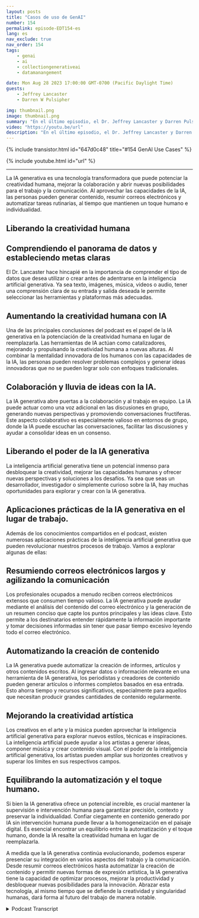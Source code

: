 ```yaml
---
layout: posts
title: "Casos de uso de GenAI"
number: 154
permalink: episode-EDT154-es
lang: es
nav_exclude: true
nav_order: 154
tags:
    - genai
    - ai
    - collectiongenerativeai
    - datamanangement

date: Mon Aug 28 2023 17:00:00 GMT-0700 (Pacific Daylight Time)
guests:
    - Jeffrey Lancaster
    - Darren W Pulsipher

img: thumbnail.png
image: thumbnail.png
summary: "En el último episodio, el Dr. Jeffrey Lancaster y Darren Pulsipher profundizan en los casos prácticos de uso de la IA generativa y cómo puede liberar la creatividad humana en varios campos."
video: "https://youtu.be/url"
description: "En el último episodio, el Dr. Jeffrey Lancaster y Darren Pulsipher profundizan en los casos prácticos de uso de la IA generativa y cómo puede liberar la creatividad humana en varios campos."
---
```


<div>
{% include transistor.html id="647d0c48" title="#154 GenAI Use Cases" %}

{% include youtube.html id="url" %}
</div>

---

La IA generativa es una tecnología transformadora que puede potenciar la creatividad humana, mejorar la colaboración y abrir nuevas posibilidades para el trabajo y la comunicación. Al aprovechar las capacidades de la IA, las personas pueden generar contenido, resumir correos electrónicos y automatizar tareas rutinarias, al tiempo que mantienen un toque humano e individualidad.

## Liberando la creatividad humana

## Comprendiendo el panorama de datos y estableciendo metas claras

El Dr. Lancaster hace hincapié en la importancia de comprender el tipo de datos que desea utilizar o crear antes de adentrarse en la inteligencia artificial generativa. Ya sea texto, imágenes, música, videos o audio, tener una comprensión clara de su entrada y salida deseada le permite seleccionar las herramientas y plataformas más adecuadas.

## Aumentando la creatividad humana con IA

Una de las principales conclusiones del podcast es el papel de la IA generativa en la potenciación de la creatividad humana en lugar de reemplazarla. Las herramientas de IA actúan como catalizadores, mejorando y propulsando la creatividad humana a nuevas alturas. Al combinar la mentalidad innovadora de los humanos con las capacidades de la IA, las personas pueden resolver problemas complejos y generar ideas innovadoras que no se pueden lograr solo con enfoques tradicionales.

## Colaboración y lluvia de ideas con la IA.

La IA generativa abre puertas a la colaboración y al trabajo en equipo. La IA puede actuar como una voz adicional en las discusiones en grupo, generando nuevas perspectivas y promoviendo conversaciones fructíferas. Este aspecto colaborativo es especialmente valioso en entornos de grupo, donde la IA puede escuchar las conversaciones, facilitar las discusiones y ayudar a consolidar ideas en un consenso.

## Liberando el poder de la IA generativa

La inteligencia artificial generativa tiene un potencial inmenso para desbloquear la creatividad, mejorar las capacidades humanas y ofrecer nuevas perspectivas y soluciones a los desafíos. Ya sea que seas un desarrollador, investigador o simplemente curioso sobre la IA, hay muchas oportunidades para explorar y crear con la IA generativa.

## Aplicaciones prácticas de la IA generativa en el lugar de trabajo.

Además de los conocimientos compartidos en el podcast, existen numerosas aplicaciones prácticas de la inteligencia artificial generativa que pueden revolucionar nuestros procesos de trabajo. Vamos a explorar algunas de ellas:

## Resumiendo correos electrónicos largos y agilizando la comunicación

Los profesionales ocupados a menudo reciben correos electrónicos extensos que consumen tiempo valioso. La IA generativa puede ayudar mediante el análisis del contenido del correo electrónico y la generación de un resumen conciso que capte los puntos principales y las ideas clave. Esto permite a los destinatarios entender rápidamente la información importante y tomar decisiones informadas sin tener que pasar tiempo excesivo leyendo todo el correo electrónico.

## Automatizando la creación de contenido

La IA generativa puede automatizar la creación de informes, artículos y otros contenidos escritos. Al ingresar datos o información relevante en una herramienta de IA generativa, los periodistas y creadores de contenido pueden generar artículos o informes completos basados en esa entrada. Esto ahorra tiempo y recursos significativos, especialmente para aquellos que necesitan producir grandes cantidades de contenido regularmente.

## Mejorando la creatividad artística

Los creativos en el arte y la música pueden aprovechar la inteligencia artificial generativa para explorar nuevos estilos, técnicas e inspiraciones. La inteligencia artificial puede ayudar a los artistas a generar ideas, componer música y crear contenido visual. Con el poder de la inteligencia artificial generativa, los artistas pueden ampliar sus horizontes creativos y superar los límites en sus respectivos campos.

## Equilibrando la automatización y el toque humano.

Si bien la IA generativa ofrece un potencial increíble, es crucial mantener la supervisión e intervención humana para garantizar precisión, contexto y preservar la individualidad. Confiar ciegamente en contenido generado por IA sin intervención humana puede llevar a la homogeneización en el paisaje digital. Es esencial encontrar un equilibrio entre la automatización y el toque humano, donde la IA resalte la creatividad humana en lugar de reemplazarla.

A medida que la IA generativa continúa evolucionando, podemos esperar presenciar su integración en varios aspectos del trabajo y la comunicación. Desde resumir correos electrónicos hasta automatizar la creación de contenido y permitir nuevas formas de expresión artística, la IA generativa tiene la capacidad de optimizar procesos, mejorar la productividad y desbloquear nuevas posibilidades para la innovación. Abrazar esta tecnología, al mismo tiempo que se defiende la creatividad y singularidad humanas, dará forma al futuro del trabajo de manera notable.



<details>
<summary> Podcast Transcript </summary>

<p></p>

</details>
